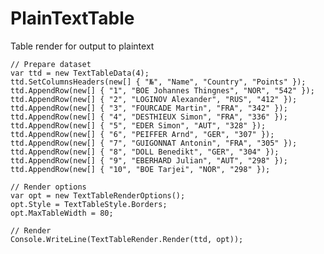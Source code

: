# PlainTextTable
Table render for output to plaintext


    // Prepare dataset
    var ttd = new TextTableData(4);
    ttd.SetColumnsHeaders(new[] { "№", "Name", "Country", "Points" });
    ttd.AppendRow(new[] { "1", "BOE Johannes Thingnes", "NOR", "542" });
    ttd.AppendRow(new[] { "2", "LOGINOV Alexander", "RUS", "412" });
    ttd.AppendRow(new[] { "3", "FOURCADE Martin", "FRA", "342" });
    ttd.AppendRow(new[] { "4", "DESTHIEUX Simon", "FRA", "336" });
    ttd.AppendRow(new[] { "5", "EDER Simon", "AUT", "328" });
    ttd.AppendRow(new[] { "6", "PEIFFER Arnd", "GER", "307" });
    ttd.AppendRow(new[] { "7", "GUIGONNAT Antonin", "FRA", "305" });
    ttd.AppendRow(new[] { "8", "DOLL Benedikt", "GER", "304" });
    ttd.AppendRow(new[] { "9", "EBERHARD Julian", "AUT", "298" });
    ttd.AppendRow(new[] { "10", "BOE Tarjei", "NOR", "298" });
    
    // Render options
    var opt = new TextTableRenderOptions();
    opt.Style = TextTableStyle.Borders;
    opt.MaxTableWidth = 80;
    
    // Render
    Console.WriteLine(TextTableRender.Render(ttd, opt));
